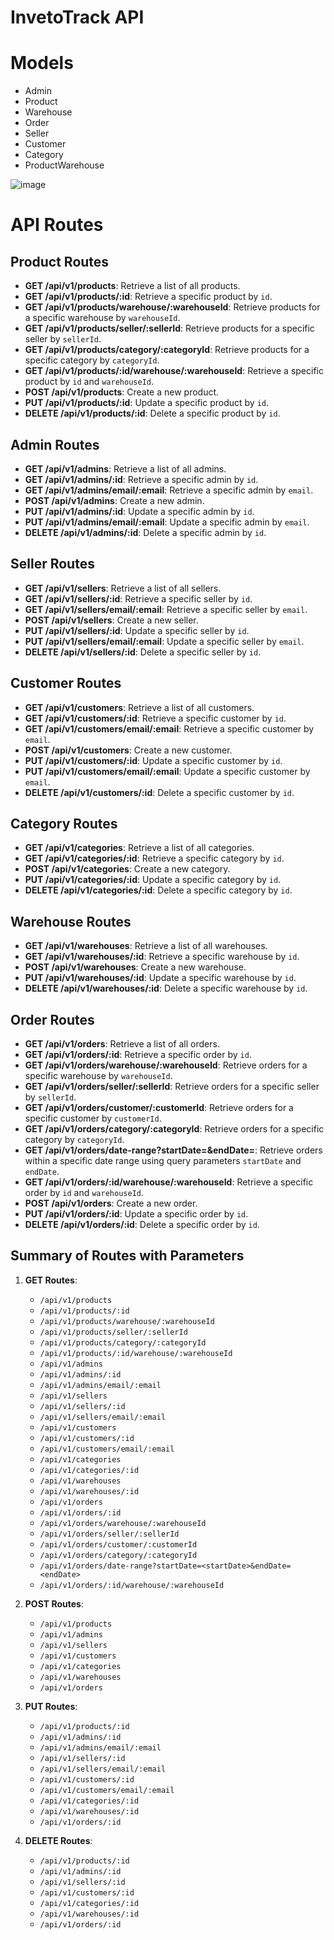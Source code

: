 # InvetoTrack API

# Models

- Admin
- Product
- Warehouse
- Order
- Seller
- Customer
- Category
- ProductWarehouse

![image](https://github.com/vasujain275/InventoTrack/assets/69643310/bb668fa3-45f5-4326-8251-6b037ff5b153)


# API Routes

## Product Routes
- **GET /api/v1/products**: Retrieve a list of all products.
- **GET /api/v1/products/:id**: Retrieve a specific product by `id`.
- **GET /api/v1/products/warehouse/:warehouseId**: Retrieve products for a specific warehouse by `warehouseId`.
- **GET /api/v1/products/seller/:sellerId**: Retrieve products for a specific seller by `sellerId`.
- **GET /api/v1/products/category/:categoryId**: Retrieve products for a specific category by `categoryId`.
- **GET /api/v1/products/:id/warehouse/:warehouseId**: Retrieve a specific product by `id` and `warehouseId`.
- **POST /api/v1/products**: Create a new product.
- **PUT /api/v1/products/:id**: Update a specific product by `id`.
- **DELETE /api/v1/products/:id**: Delete a specific product by `id`.

## Admin Routes
- **GET /api/v1/admins**: Retrieve a list of all admins.
- **GET /api/v1/admins/:id**: Retrieve a specific admin by `id`.
- **GET /api/v1/admins/email/:email**: Retrieve a specific admin by `email`.
- **POST /api/v1/admins**: Create a new admin.
- **PUT /api/v1/admins/:id**: Update a specific admin by `id`.
- **PUT /api/v1/admins/email/:email**: Update a specific admin by `email`.
- **DELETE /api/v1/admins/:id**: Delete a specific admin by `id`.

## Seller Routes
- **GET /api/v1/sellers**: Retrieve a list of all sellers.
- **GET /api/v1/sellers/:id**: Retrieve a specific seller by `id`.
- **GET /api/v1/sellers/email/:email**: Retrieve a specific seller by `email`.
- **POST /api/v1/sellers**: Create a new seller.
- **PUT /api/v1/sellers/:id**: Update a specific seller by `id`.
- **PUT /api/v1/sellers/email/:email**: Update a specific seller by `email`.
- **DELETE /api/v1/sellers/:id**: Delete a specific seller by `id`.

## Customer Routes
- **GET /api/v1/customers**: Retrieve a list of all customers.
- **GET /api/v1/customers/:id**: Retrieve a specific customer by `id`.
- **GET /api/v1/customers/email/:email**: Retrieve a specific customer by `email`.
- **POST /api/v1/customers**: Create a new customer.
- **PUT /api/v1/customers/:id**: Update a specific customer by `id`.
- **PUT /api/v1/customers/email/:email**: Update a specific customer by `email`.
- **DELETE /api/v1/customers/:id**: Delete a specific customer by `id`.

## Category Routes
- **GET /api/v1/categories**: Retrieve a list of all categories.
- **GET /api/v1/categories/:id**: Retrieve a specific category by `id`.
- **POST /api/v1/categories**: Create a new category.
- **PUT /api/v1/categories/:id**: Update a specific category by `id`.
- **DELETE /api/v1/categories/:id**: Delete a specific category by `id`.

## Warehouse Routes
- **GET /api/v1/warehouses**: Retrieve a list of all warehouses.
- **GET /api/v1/warehouses/:id**: Retrieve a specific warehouse by `id`.
- **POST /api/v1/warehouses**: Create a new warehouse.
- **PUT /api/v1/warehouses/:id**: Update a specific warehouse by `id`.
- **DELETE /api/v1/warehouses/:id**: Delete a specific warehouse by `id`.

## Order Routes
- **GET /api/v1/orders**: Retrieve a list of all orders.
- **GET /api/v1/orders/:id**: Retrieve a specific order by `id`.
- **GET /api/v1/orders/warehouse/:warehouseId**: Retrieve orders for a specific warehouse by `warehouseId`.
- **GET /api/v1/orders/seller/:sellerId**: Retrieve orders for a specific seller by `sellerId`.
- **GET /api/v1/orders/customer/:customerId**: Retrieve orders for a specific customer by `customerId`.
- **GET /api/v1/orders/category/:categoryId**: Retrieve orders for a specific category by `categoryId`.
- **GET /api/v1/orders/date-range?startDate=<startDate>&endDate=<endDate>**: Retrieve orders within a specific date range using query parameters `startDate` and `endDate`.
- **GET /api/v1/orders/:id/warehouse/:warehouseId**: Retrieve a specific order by `id` and `warehouseId`.
- **POST /api/v1/orders**: Create a new order.
- **PUT /api/v1/orders/:id**: Update a specific order by `id`.
- **DELETE /api/v1/orders/:id**: Delete a specific order by `id`.

## Summary of Routes with Parameters
1. **GET Routes**:
   - `/api/v1/products`
   - `/api/v1/products/:id`
   - `/api/v1/products/warehouse/:warehouseId`
   - `/api/v1/products/seller/:sellerId`
   - `/api/v1/products/category/:categoryId`
   - `/api/v1/products/:id/warehouse/:warehouseId`
   - `/api/v1/admins`
   - `/api/v1/admins/:id`
   - `/api/v1/admins/email/:email`
   - `/api/v1/sellers`
   - `/api/v1/sellers/:id`
   - `/api/v1/sellers/email/:email`
   - `/api/v1/customers`
   - `/api/v1/customers/:id`
   - `/api/v1/customers/email/:email`
   - `/api/v1/categories`
   - `/api/v1/categories/:id`
   - `/api/v1/warehouses`
   - `/api/v1/warehouses/:id`
   - `/api/v1/orders`
   - `/api/v1/orders/:id`
   - `/api/v1/orders/warehouse/:warehouseId`
   - `/api/v1/orders/seller/:sellerId`
   - `/api/v1/orders/customer/:customerId`
   - `/api/v1/orders/category/:categoryId`
   - `/api/v1/orders/date-range?startDate=<startDate>&endDate=<endDate>`
   - `/api/v1/orders/:id/warehouse/:warehouseId`

2. **POST Routes**:
   - `/api/v1/products`
   - `/api/v1/admins`
   - `/api/v1/sellers`
   - `/api/v1/customers`
   - `/api/v1/categories`
   - `/api/v1/warehouses`
   - `/api/v1/orders`

3. **PUT Routes**:
   - `/api/v1/products/:id`
   - `/api/v1/admins/:id`
   - `/api/v1/admins/email/:email`
   - `/api/v1/sellers/:id`
   - `/api/v1/sellers/email/:email`
   - `/api/v1/customers/:id`
   - `/api/v1/customers/email/:email`
   - `/api/v1/categories/:id`
   - `/api/v1/warehouses/:id`
   - `/api/v1/orders/:id`

4. **DELETE Routes**:
   - `/api/v1/products/:id`
   - `/api/v1/admins/:id`
   - `/api/v1/sellers/:id`
   - `/api/v1/customers/:id`
   - `/api/v1/categories/:id`
   - `/api/v1/warehouses/:id`
   - `/api/v1/orders/:id`
